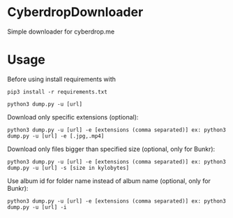 # CyberdropDownloader
Simple downloader for cyberdrop.me


# Usage

Before using install requirements with

```
pip3 install -r requirements.txt
```

```
python3 dump.py -u [url]
```

Download only specific extensions (optional):

```
python3 dump.py -u [url] -e [extensions (comma separated)] ex: python3 dump.py -u [url] -e [.jpg,.mp4]
```

Download only files bigger than specified size (optional, only for Bunkr):

```
python3 dump.py -u [url] -e [extensions (comma separated)] ex: python3 dump.py -u [url] -s [size in kylobytes]
```

Use album id for folder name instead of album name (optional, only for Bunkr):

```
python3 dump.py -u [url] -e [extensions (comma separated)] ex: python3 dump.py -u [url] -i 
```